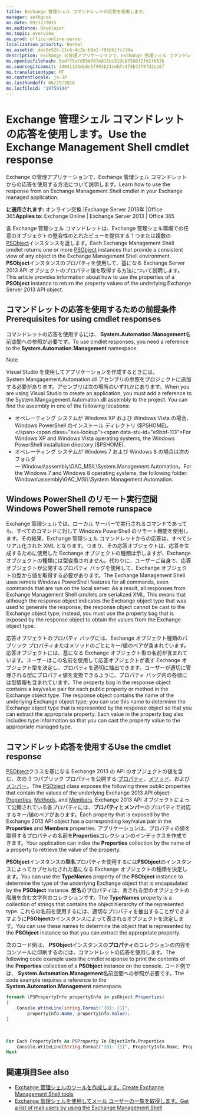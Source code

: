 ```yaml
---
title: Exchange 管理シェル コマンドレットの応答を使用します。
manager: sethgros
ms.date: 09/17/2015
ms.audience: Developer
ms.topic: overview
ms.prod: office-online-server
localization_priority: Normal
ms.assetid: dac8e526-11c6-4c2e-b9a2-f016b1fc738a
description: Exchange の管理アプリケーションで、Exchange 管理シェル コマンドレットからの応答を使用する方法について説明します。
ms.openlocfilehash: 5edf75afd556f67e815bc519c87586f2f62f057b
ms.sourcegitcommit: 34041125dc8c5f993b21cebfc4f8b72f0fd2cb6f
ms.translationtype: MT
ms.contentlocale: ja-JP
ms.lasthandoff: 06/25/2018
ms.locfileid: "19759194"
---
```

# <a name="use-the-exchange-management-shell-cmdlet-response"></a><span data-ttu-id="e9bbf-103">Exchange 管理シェル コマンドレットの応答を使用します。</span><span class="sxs-lookup"><span data-stu-id="e9bbf-103">Use the Exchange Management Shell cmdlet response</span></span>

<span data-ttu-id="e9bbf-104">Exchange の管理アプリケーションで、Exchange 管理シェル コマンドレットからの応答を使用する方法について説明します。</span><span class="sxs-lookup"><span data-stu-id="e9bbf-104">Learn how to use the response from an Exchange Management Shell cmdlet in your Exchange managed application.</span></span>
  
<span data-ttu-id="e9bbf-105">**に適用されます:** オンライン交換 |Exchange Server 2013年 |Office 365</span><span class="sxs-lookup"><span data-stu-id="e9bbf-105">**Applies to:** Exchange Online | Exchange Server 2013 | Office 365</span></span>
  
<span data-ttu-id="e9bbf-106">各 Exchange 管理シェル コマンドレットは、Exchange 管理シェル環境での任意のオブジェクトの整合性のとれたビューを提供する 1 つまたは複数の[PSObject](http://msdn.microsoft.com/ja-jp/library/system.management.automation.psobject%28VS.85%29.aspx)インスタンスを返します。</span><span class="sxs-lookup"><span data-stu-id="e9bbf-106">Each Exchange Management Shell cmdlet returns one or more [PSObject](http://msdn.microsoft.com/ja-jp/library/system.management.automation.psobject%28VS.85%29.aspx) instances that provide a consistent view of any object in the Exchange Management Shell environment.</span></span> <span data-ttu-id="e9bbf-107">**PSObject**インスタンスのプロパティを使用して、基になる Exchange Server 2013 API オブジェクトのプロパティ値を取得する方法について説明します。</span><span class="sxs-lookup"><span data-stu-id="e9bbf-107">This article provides information about how to use the properties of a **PSObject** instance to return the property values of the underlying Exchange Server 2013 API object.</span></span> 
  
## <a name="prerequisites-for-using-cmdlet-responses"></a><span data-ttu-id="e9bbf-108">コマンドレットの応答を使用するための前提条件</span><span class="sxs-lookup"><span data-stu-id="e9bbf-108">Prerequisites for using cmdlet responses</span></span>
<span data-ttu-id="e9bbf-109"><a name="prerequisites_bk"> </a></span><span class="sxs-lookup"><span data-stu-id="e9bbf-109"></span></span>

<span data-ttu-id="e9bbf-110">コマンドレットの応答を使用するには、 **System.Automation.Management**名前空間への参照が必要です。</span><span class="sxs-lookup"><span data-stu-id="e9bbf-110">To use cmdlet responses, you need a reference to the **System.Automation.Management** namespace.</span></span> 
  
> [!NOTE]
>  <span data-ttu-id="e9bbf-p102">Visual Studio を使用してアプリケーションを作成するときには、System.Mangagement.Automation.dll アセンブリの参照をプロジェクトに追加する必要があります。アセンブリは次の場所のいずれかにあります。</span><span class="sxs-lookup"><span data-stu-id="e9bbf-p102">When you are using Visual Studio to create an application, you must add a reference to the System.Mangagement.Automation.dll assembly to the project. You can find the assembly in one of the following locations:</span></span> 
> - <span data-ttu-id="e9bbf-113">オペレーティング システムが Windows XP および Windows Vista の場合、Windows PowerShell のインストール ディレクトリ ($PSHOME)。</span><span class="sxs-lookup"><span data-stu-id="e9bbf-113">For Windows XP and Windows Vista operating systems, the Windows PowerShell installation directory ($PSHOME).</span></span> 
> - <span data-ttu-id="e9bbf-114">オペレーティング システムが Windows 7 および Windows 8 の場合は次のフォルダー:Windows\assembly\GAC_MSIL\System.Management.Automation。</span><span class="sxs-lookup"><span data-stu-id="e9bbf-114">For the Windows 7 and Windows 8 operating systems, the following folder: Windows\assembly\GAC_MSIL\System.Management.Automation.</span></span> 
  
## <a name="windows-powershell-remote-runspace"></a><span data-ttu-id="e9bbf-115">Windows PowerShell のリモート実行空間</span><span class="sxs-lookup"><span data-stu-id="e9bbf-115">Windows PowerShell remote runspace</span></span>
<span data-ttu-id="e9bbf-116"><a name="usingremoterunspace_bk"> </a></span><span class="sxs-lookup"><span data-stu-id="e9bbf-116"></span></span>

<span data-ttu-id="e9bbf-p103">Exchange 管理シェルでは、ローカル サーバーで実行されるコマンドであっても、すべてのコマンドに対して Windows PowerShell のリモート機能を使用します。その結果、Exchange 管理シェル コマンドレットからの応答は、すべてシリアル化された XML となります。つまり、その応答オブジェクトは、応答を生成するために使用した Exchange オブジェクトの種類は示しますが、Exchange オブジェクトの種類には型変換されません。代わりに、ユーザーご自身で、応答オブジェクトが公開するプロパティ バッグを使用して、Exchange オブジェクトの型から値を取得する必要があります。</span><span class="sxs-lookup"><span data-stu-id="e9bbf-p103">The Exchange Management Shell uses remote Windows PowerShell features for all commands, even commands that are run on the local server. As a result, all responses from Exchange Management Shell cmdlets are serialized XML. This means that although the response object indicates the Exchange object type that was used to generate the response, the response object cannot be cast to the Exchange object type; instead, you must use the property bag that is exposed by the response object to obtain the values from the Exchange object type.</span></span>
  
<span data-ttu-id="e9bbf-p104">応答オブジェクトのプロパティ バッグには、Exchange オブジェクト種類のパブリック プロパティまたはメソッドのごとにキー/値のペアが含まれています。応答オブジェクトには、基になる Exchange オブジェクト型の名前が含まれています。ユーザーはこの名前を使用して応答オブジェクトが表す Exchange オブジェクト型を決定し、プロパティを適切に抽出できます。ユーザーが適切に管理される型にプロパティ値を変換できるように、プロパティ バッグ内の各値には型情報も含まれています。</span><span class="sxs-lookup"><span data-stu-id="e9bbf-p104">The property bag in the response object contains a key/value pair for each public property or method in the Exchange object type. The response object contains the name of the underlying Exchange object type; you can use this name to determine the Exchange object type that is represented by the response object so that you can extract the appropriate property. Each value in the property bag also includes type information so that you can cast the property value to the appropriate managed type.</span></span>
  
## <a name="use-the-cmdlet-response"></a><span data-ttu-id="e9bbf-123">コマンドレット応答を使用する</span><span class="sxs-lookup"><span data-stu-id="e9bbf-123">Use the cmdlet response</span></span>
<span data-ttu-id="e9bbf-124"><a name="usingPSObject_bk"> </a></span><span class="sxs-lookup"><span data-stu-id="e9bbf-124"></span></span>

<span data-ttu-id="e9bbf-125">[PSObject](http://msdn.microsoft.com/ja-jp/library/system.management.automation.psobject%28VS.85%29.aspx)クラスを基になる Exchange 2013 の API のオブジェクトの値を含む、次の 3 つパブリック プロパティを公開する:[プロパティ](http://msdn.microsoft.com/ja-jp/library/system.management.automation.psobject.properties%28VS.85%29.aspx)、[メソッド](http://msdn.microsoft.com/ja-jp/library/system.management.automation.psobject.methods%28VS.85%29.aspx)、および[メンバー](http://msdn.microsoft.com/ja-jp/library/system.management.automation.psobject.members%28VS.85%29.aspx)。</span><span class="sxs-lookup"><span data-stu-id="e9bbf-125">The [PSObject](http://msdn.microsoft.com/ja-jp/library/system.management.automation.psobject%28VS.85%29.aspx) class exposes the following three public properties that contain the values of the underlying Exchange 2013 API object: [Properties](http://msdn.microsoft.com/ja-jp/library/system.management.automation.psobject.properties%28VS.85%29.aspx), [Methods](http://msdn.microsoft.com/ja-jp/library/system.management.automation.psobject.methods%28VS.85%29.aspx), and [Members](http://msdn.microsoft.com/ja-jp/library/system.management.automation.psobject.members%28VS.85%29.aspx).</span></span> <span data-ttu-id="e9bbf-126">Exchange 2013 API オブジェクトによって公開されている各プロパティには、**プロパティ**と**メンバー**のプロパティで対応するキー/値のペアがあります。</span><span class="sxs-lookup"><span data-stu-id="e9bbf-126">Each property that is exposed by the Exchange 2013 API object has a corresponding key/value pair in the **Properties** and **Members** properties.</span></span> <span data-ttu-id="e9bbf-127">アプリケーションは、プロパティの値を取得するプロパティの名前を**Properties**コレクションのインデックスを作成できます。</span><span class="sxs-lookup"><span data-stu-id="e9bbf-127">Your application can index the **Properties** collection by the name of a property to retrieve the value of the property.</span></span> 
  
<span data-ttu-id="e9bbf-128">**PSObject**インスタンスの**型名**プロパティを使用するには**PSObject**のインスタンスによってカプセル化された基になる Exchange オブジェクトの種類を決定します。</span><span class="sxs-lookup"><span data-stu-id="e9bbf-128">You can use the **TypeNames** property of the **PSObject** instance to determine the type of the underlying Exchange object that is encapsulated by the **PSObject** instance.</span></span> <span data-ttu-id="e9bbf-129">**型名**のプロパティは、表される型のオブジェクトの階層を含む文字列のコレクションです。</span><span class="sxs-lookup"><span data-stu-id="e9bbf-129">The **TypeNames** property is a collection of strings that contains the object hierarchy of the represented type.</span></span> <span data-ttu-id="e9bbf-130">これらの名前を使用するには、適切なプロパティを抽出することができますように**PSObject**のインスタンスによって表されるオブジェクトを決定します。</span><span class="sxs-lookup"><span data-stu-id="e9bbf-130">You can use these names to determine the object that is represented by the **PSObject** instance so that you can extract the appropriate property.</span></span> 
  
<span data-ttu-id="e9bbf-131">次のコード例は、 **PSObject**インスタンスの**プロパティ**のコレクションの内容をコンソールに印刷するのには、コマンドレットの応答を使用します。</span><span class="sxs-lookup"><span data-stu-id="e9bbf-131">The following code example uses the cmdlet response to print the contents of the **Properties** collection of a **PSObject** instance on the console.</span></span> <span data-ttu-id="e9bbf-132">コード例では、 **System.Automation.Management**名前空間への参照が必要です。</span><span class="sxs-lookup"><span data-stu-id="e9bbf-132">The code example requires a reference to the **System.Automation.Management** namespace.</span></span> 
  
```cs
foreach (PSPropertyInfo propertyInfo in psObject.Properties)
{
    Console.WriteLine(string.Format("{0}: {1}",
        propertyInfo.Name, propertyInfo.Value);
}
```

<br/>

```vb
For Each PropertyInfo As PSProperty In ObjectInfo.Properties
    Console.WriteLine(String.Format("{0}: {1}", PropertyInfo.Name, PropertyInfo.Value))
Next

```

## <a name="see-also"></a><span data-ttu-id="e9bbf-133">関連項目</span><span class="sxs-lookup"><span data-stu-id="e9bbf-133">See also</span></span>

- [<span data-ttu-id="e9bbf-134">Exchange 管理シェルのツールを作成します。</span><span class="sxs-lookup"><span data-stu-id="e9bbf-134">Create Exchange Management Shell tools</span></span>](create-exchange-management-shell-tools.md)   
- [<span data-ttu-id="e9bbf-135">Exchange 管理シェルを使用してメール ユーザーの一覧を取得します。</span><span class="sxs-lookup"><span data-stu-id="e9bbf-135">Get a list of mail users by using the Exchange Management Shell</span></span>](how-to-get-a-list-of-mail-users-by-using-the-exchange-management-shell.md)
    

